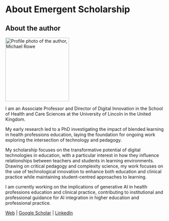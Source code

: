 # About Emergent Scholarship

## About the author

<img src="/media/Michael-Rowe-profile.png" alt="Profile photo of the author, Michael Rowe" class="right-aligned-image" style="width: 200px; ">

I am an Associate Professor and Director of Digital Innovation in the School of Health and Care Sciences at the University of Lincoln in the United Kingdom. 

My early research led to a PhD investigating the impact of blended learning in health professions education, laying the foundation for ongoing work exploring the intersection of technology and pedagogy.

My scholarship focuses on the transformative potential of digital technologies in education, with a particular interest in how they influence relationships between teachers and students in learning environments. Drawing on critical pedagogy and complexity science, my work focuses on the use of technological innovation to enhance both education and clinical practice while maintaining student-centred approaches to learning.

I am currently working on the implications of generative AI in health professions education and clinical practice, contributing to institutional and professional guidance for AI integration in higher education and professional practice.

<a href="https://www.mrowe.co.za/blog/">Web</a> | <a href="https://scholar.google.com/citations?user=H6CN3yAAAAAJ&hl=en">Google Scholar</a> | <a href="https://www.linkedin.com/in/michael-rowe-0a6b814/">LinkedIn</a>